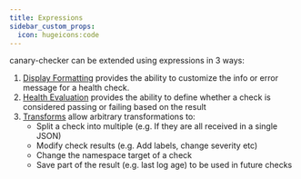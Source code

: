 ```yaml
---
title: Expressions
sidebar_custom_props:
  icon: hugeicons:code
---
```


canary-checker can be extended using expressions in 3 ways:

1. [Display Formatting](./display-formatting) provides the ability to customize the info or error message for a health check.
2. [Health Evaluation](./health-evaluation) provides the ability to define whether a check is considered passing or failing based on the result
3. [Transforms](./transforms) allow arbitrary transformations to:
   - Split a check into multiple (e.g. If they are all received in a single JSON)
   - Modify check results (e.g. Add labels, change severity etc)
   - Change the namespace target of a check
   - Save part of the result (e.g. last log age) to be used in future checks

